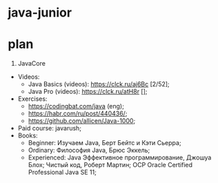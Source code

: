 # java-junior
# plan 

1. JavaCore
  - Videos:
    - Java Basics (videos): https://clck.ru/aj6Bc [2/52];
    - Java Pro (videos): https://clck.ru/atH8r [];
  - Exercises:
    - https://codingbat.com/java (eng);
    - https://habr.com/ru/post/440436/;
    - https://github.com/allicen/Java-1000;
  - Paid course: javarush;
  - Books:
    - Beginner: Изучаем Java, Берт Бейтс и Кэти Сьерра;
    - Ordinary: Философия Java, Брюс Эккель;
    - Experienced: Java Эффективное программирование, Джошуа Блох; Чистый код, Роберт Мартин; OCP Oracle Certified Professional Java SE 11;


  

  
